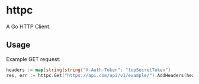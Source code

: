 # httpc

A Go HTTP Client.

## Usage

Example GET request:

```go
headers := map[string]string{"X-Auth-Token": "topSecretToken"}
res, err := httpc.Get("https://api.com/api/v1/example/").AddHeaders(headers).Do()
```

